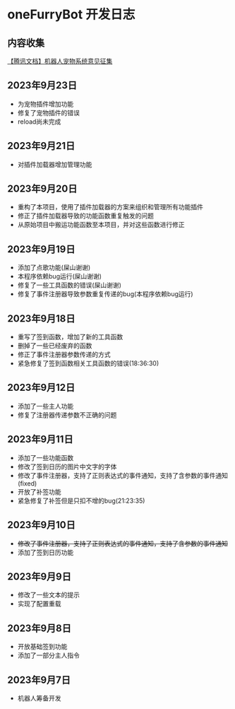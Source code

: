 # oneFurryBot 开发日志

## 内容收集
[【腾讯文档】机器人宠物系统意见征集](https://docs.qq.com/form/page/DZERzUGhjbVVKcUxs)

## 2023年9月23日
- 为宠物插件增加功能
- 修复了宠物插件的错误
- reload尚未完成

## 2023年9月21日
- 对插件加载器增加管理功能

## 2023年9月20日
- 重构了本项目，使用了插件加载器的方案来组织和管理所有功能插件
- 修正了插件加载器导致的功能函数重复触发的问题
- 从原始项目中搬运功能函数至本项目，并对这些函数进行修正

## 2023年9月19日
- 添加了点歌功能(屎山谢谢)
- 本程序依赖bug运行(屎山谢谢)
- 修复了一些工具函数的错误(屎山谢谢)
- 修复了事件注册器导致参数重复传递的bug(本程序依赖bug运行)

## 2023年9月18日
- 重写了签到函数，增加了新的工具函数
- 删掉了一些已经废弃的函数
- 修正了事件注册器参数传递的方式
- 紧急修复了签到函数相关工具函数的错误(18:36:30)

## 2023年9月12日
- 添加了一些主人功能
- 修复了注册器传递参数不正确的问题

## 2023年9月11日
- 添加了一些功能函数
- 修改了签到日历的图片中文字的字体
- 修改了事件注册器，支持了正则表达式的事件通知，支持了含参数的事件通知(fixed)
- 开放了补签功能
- 紧急修复了补签但是只扣不增的bug(21:23:35)

## 2023年9月10日
- ~~修改了事件注册器，支持了正则表达式的事件通知，支持了含参数的事件通知~~
- 添加了签到日历功能

## 2023年9月9日
- 修改了一些文本的提示
- 实现了配置重载

## 2023年9月8日
- 开放基础签到功能
- 添加了一部分主人指令

## 2023年9月7日
- 机器人筹备开发